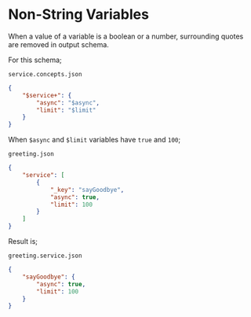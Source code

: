 # Non-String Variables

When a value of a variable is a boolean or a number, surrounding quotes are
removed in output schema.

For this schema;

`service.concepts.json`

```json
{
    "$service+": {
        "async": "$async",
        "limit": "$limit"
    }
}
```

When `$async` and `$limit` variables have `true` and `100`;

`greeting.json`

```json
{
    "service": [
        {
            "_key": "sayGoodbye",
            "async": true,
            "limit": 100
        }
    ]
}
```

Result is;

`greeting.service.json`

```json
{
    "sayGoodbye": {
        "async": true,
        "limit": 100
    }
}
```
